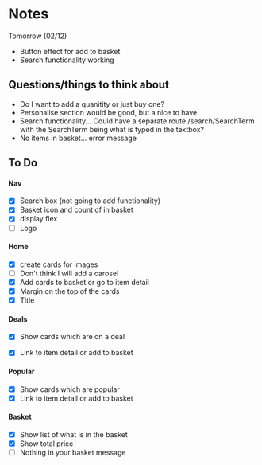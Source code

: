# Notes

Tomorrow (02/12)
- Button effect for add to basket 
- Search functionality working


## Questions/things to think about

- Do I want to add a quanitity or just buy one? 
- Personalise section would be good, but a nice to have. 
- Search functionality... Could have a separate route /search/SearchTerm with the SearchTerm being what is typed in the textbox? 
- No items in basket... error message


## To Do

#### Nav

- [x] Search box (not going to add functionality)
- [x] Basket icon and count of in basket
- [x] display flex
- [ ] Logo

#### Home
- [x] create cards for images
- [ ] Don't think I will add a carosel 
- [x] Add cards to basket or go to item detail
- [x] Margin on the top of the cards
- [x] Title

#### Deals
- [x] Show cards which are on a deal
- [x] Link to item detail or add to basket


#### Popular
- [x] Show cards which are popular
- [x] Link to item detail or add to basket

#### Basket
- [x] Show list of what is in the basket 
- [x] Show total price
- [ ] Nothing in your basket message
